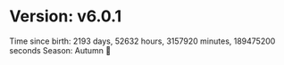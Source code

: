 # Version: v6.0.1
Time since birth: 2193 days, 52632 hours, 3157920 minutes, 189475200 seconds
Season: Autumn 🍁
